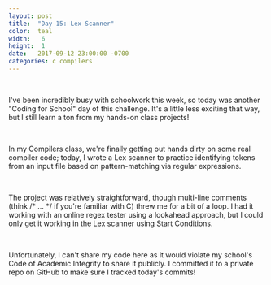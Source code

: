 ```yaml
---
layout: post
title:  "Day 15: Lex Scanner"
color:  teal
width:   6
height:  1
date:   2017-09-12 23:00:00 -0700
categories: c compilers
---
```


<br>

I've been incredibly busy with schoolwork this week, so today was another "Coding for
  School" day of this challenge. It's a little less exciting that way, but I still
  learn a ton from my hands-on class projects!

<br>

In my Compilers class, we're finally getting out hands dirty on some real compiler code;
  today, I wrote a Lex scanner to practice identifying tokens from an input file based
  on pattern-matching via regular expressions.

<br>

The project was relatively straightforward, though multi-line comments (think /*
  ... \*\/ if you're familiar with C) threw me for a bit of a loop. I had it working
  with an online regex tester using a lookahead approach, but I could only get it
  working in the Lex scanner using Start Conditions.

<br>

Unfortunately, I can't share my code here as it would violate my school's Code of Academic
  Integrity to share it publicly. I committed it to a private repo on GitHub to make
  sure I tracked today's commits!
